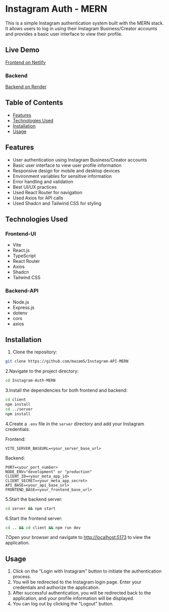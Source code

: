# Instagram Auth - MERN

This is a simple Instagram authentication system built with the MERN stack. It allows users to log in using their Instagram Business/Creator accounts and provides a basic user interface to view their profile.

## Live Demo

[Frontend on Netlify](https://azam-fe-insta-api.netlify.app/)

### Backend

[Backend on Render](https://instagram-api-mern.onrender.com/)

## Table of Contents

- [Features](#features)
- [Technologies Used](#technologies-used)
- [Installation](#installation)
- [Usage](#usage)

## Features

- User authentication using Instagram Business/Creator accounts
- Basic user interface to view user profile information
- Responsive design for mobile and desktop devices
- Environment variables for sensitive information
- Error handling and validation
- Best UI/UX practices
- Used React Router for navigation
- Used Axios for API calls
- Used Shadcn and Tailwind CSS for styling

## Technologies Used

### Frontend-UI

- Vite
- React.js
- TypeScript
- React Router
- Axios
- Shadcn
- Tailwind CSS

### Backend-API

- Node.js
- Express.js
- dotenv
- cors
- axios

## Installation

1. Clone the repository:

```bash
git clone https://github.com/mazam5/Instagram-API-MERN
```

2.Navigate to the project directory:

```bash
cd Instagram-Auth-MERN
```

3.Install the dependencies for both frontend and backend:

```bash
cd client
npm install
cd ../server
npm install
```

4.Create a `.env` file in the `server` directory and add your Instagram credentials:

Frontend:

```env
VITE_SERVER_BASEURL=<your_server_base_url>
```

Backend:

```env
PORT=<your_port_number>
NODE_ENV="development" or "production"
CLIENT_ID=<your_meta_app_id>
CLIENT_SECRET=<your_meta_app_secret>
API_BASE=<your_api_base_url>
FRONTEND_BASE=<your_frontend_base_url>
```

5.Start the backend server:

```bash
cd server && npm start
```

6.Start the frontend server:

```bash
cd .. && cd client && npm run dev
```

7.Open your browser and navigate to [http://localhost:5173](http://localhost:5173) to view the application.

## Usage

1. Click on the "Login with Instagram" button to initiate the authentication process.
2. You will be redirected to the Instagram login page. Enter your credentials and authorize the application.
3. After successful authentication, you will be redirected back to the application, and your profile information will be displayed.
4. You can log out by clicking the "Logout" button.
